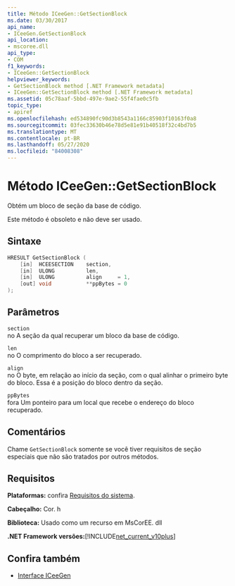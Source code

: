 ```yaml
---
title: Método ICeeGen::GetSectionBlock
ms.date: 03/30/2017
api_name:
- ICeeGen.GetSectionBlock
api_location:
- mscoree.dll
api_type:
- COM
f1_keywords:
- ICeeGen::GetSectionBlock
helpviewer_keywords:
- GetSectionBlock method [.NET Framework metadata]
- ICeeGen::GetSectionBlock method [.NET Framework metadata]
ms.assetid: 05c78aaf-5bbd-497e-9ae2-55f4fae0c5fb
topic_type:
- apiref
ms.openlocfilehash: ed534890fc90d3b8543a1166c85903f10163f0a8
ms.sourcegitcommit: 03fec33630b46e78d5e81e91b40518f32c4bd7b5
ms.translationtype: MT
ms.contentlocale: pt-BR
ms.lasthandoff: 05/27/2020
ms.locfileid: "84008308"
---
```

# <a name="iceegengetsectionblock-method"></a>Método ICeeGen::GetSectionBlock
Obtém um bloco de seção da base de código.  
  
 Este método é obsoleto e não deve ser usado.  
  
## <a name="syntax"></a>Sintaxe  
  
```cpp  
HRESULT GetSectionBlock (  
    [in]  HCEESECTION    section,
    [in]  ULONG          len,  
    [in]  ULONG          align     = 1,  
    [out] void           **ppBytes = 0  
);
```  
  
## <a name="parameters"></a>Parâmetros  
 `section`  
 no A seção da qual recuperar um bloco da base de código.  
  
 `len`  
 no O comprimento do bloco a ser recuperado.  
  
 `align`  
 no O byte, em relação ao início da seção, com o qual alinhar o primeiro byte do bloco. Essa é a posição do bloco dentro da seção.  
  
 `ppBytes`  
 fora Um ponteiro para um local que recebe o endereço do bloco recuperado.  
  
## <a name="remarks"></a>Comentários  
 Chame `GetSectionBlock` somente se você tiver requisitos de seção especiais que não são tratados por outros métodos.  
  
## <a name="requirements"></a>Requisitos  
 **Plataformas:** confira [Requisitos do sistema](../../get-started/system-requirements.md).  
  
 **Cabeçalho:** Cor. h  
  
 **Biblioteca:** Usado como um recurso em MsCorEE. dll  
  
 **.NET Framework versões:**[!INCLUDE[net_current_v10plus](../../../../includes/net-current-v10plus-md.md)]  
  
## <a name="see-also"></a>Confira também

- [Interface ICeeGen](iceegen-interface.md)
